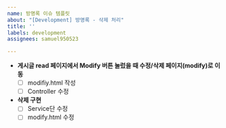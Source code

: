 ```yaml
---
name: 방명록 이슈 템플릿
about: "[Development] 방명록 - 삭제 처리"
title: ''
labels: development
assignees: samuel950523

---
```


- **게시글 read 페이지에서 Modify 버튼 눌렀을 때 수정/삭제 페이지(modify)로 이동**
  - [ ] modifiy.html 작성
  - [ ] Controller 수정
- **삭제 구현**
  - [ ] Service단 수정
  - [ ] modify.html 수정
